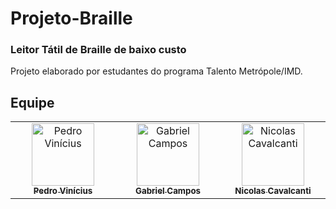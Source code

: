 # Projeto-Braille

### Leitor Tátil de Braille de baixo custo  <br>
Projeto elaborado por estudantes do programa Talento Metrópole/IMD.

## Equipe

<!-- ALL-CONTRIBUTORS-LIST:START - Do not remove or modify this section -->
<!-- prettier-ignore-start -->
<!-- markdownlint-disable -->
<table>
  <tbody>
    <tr></tr>
      <td align="center" valign="top" width="14.28%"><a href="https://github.com/pedr0P"><img src="https://avatars.githubusercontent.com/u/82656764?v=4" width="100px;" alt="Pedro Vinícius"/><br /><sub><b>Pedro Vinícius</b></sub></a><br />
      <td align="center" valign="top" width="14.28%"><a href="https://github.com/gaiiiel"><img src="https://avatars.githubusercontent.com/u/124104528?s=400&v=4" width="100px;" alt="Gabriel Campos"/><br /><sub><b>Gabriel Campos</b></sub></a><br />
      <td align="center" valign="top" width="14.28%"><a href="https://github.com/Ncarauj012"><img src="https://avatars.githubusercontent.com/u/52542496?v=4" width="100px;" alt="Nicolas Cavalcanti"/><br /><sub><b>Nicolas Cavalcanti</b></sub></a><br />
    </tr>
  </tbody>
</table>

